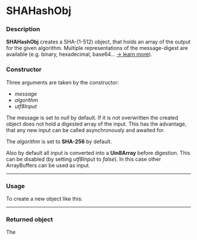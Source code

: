# SHAHashObj

### Description
__SHAHashObj__ creates a SHA-(1-512) object, that holds an array of the output for the given algorithm.
Multiple representations of the message-digest are available (e.g. binary, hexadecimal, base64... [-> learn more](#Returned-object)).

### Constructor
        
Three arguments are taken by the constructor:
* _message_
* _algorithm_
* _utf8Input_

The message is set to _null_ by default. If it is not overwritten the created object does not hold a digested array of the input. This has the advantage, that any new input can be called asynchronously and awaited for.

The _algorithm_ is set to __SHA-256__ by default.

Also by default all input is converted into a __Uin8Array__ before digestion. This can be disabled (by setting _utf8Input_ to _false_). In this case other ArrayBuffers can be used as input.

___

### Usage

To create a new object like this:


___

### Returned object

The
